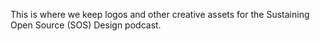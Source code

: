 This is where we keep logos and other creative assets for the Sustaining Open Source (SOS) Design podcast.
